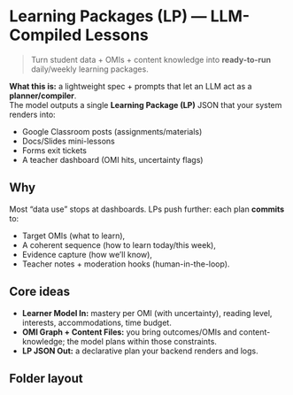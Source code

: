# Learning Packages (LP) — LLM-Compiled Lessons

> Turn student data + OMIs + content knowledge into **ready-to-run** daily/weekly learning packages.

**What this is:** a lightweight spec + prompts that let an LLM act as a **planner/compiler**.  
The model outputs a single **Learning Package (LP)** JSON that your system renders into:
- Google Classroom posts (assignments/materials)
- Docs/Slides mini-lessons
- Forms exit tickets
- A teacher dashboard (OMI hits, uncertainty flags)

## Why
Most “data use” stops at dashboards. LPs push further: each plan **commits** to:
- Target OMIs (what to learn),
- A coherent sequence (how to learn today/this week),
- Evidence capture (how we’ll know),
- Teacher notes + moderation hooks (human-in-the-loop).

## Core ideas
- **Learner Model In:** mastery per OMI (with uncertainty), reading level, interests, accommodations, time budget.
- **OMI Graph + Content Files:** you bring outcomes/OMIs and content-knowledge; the model plans within those constraints.
- **LP JSON Out:** a declarative plan your backend renders and logs.

## Folder layout
